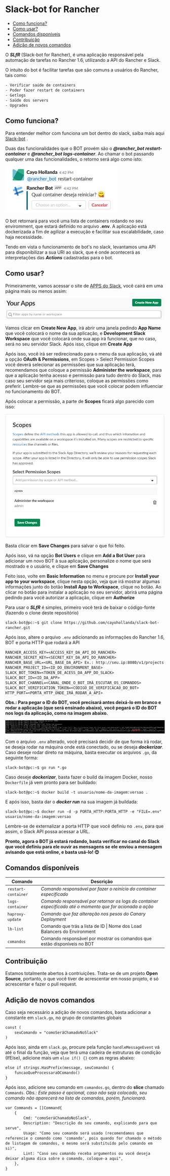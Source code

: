 # Slack-bot for Rancher

- [Como funciona?](#como-funciona)
- [Como usar?](#como-usar)
- [Comandos disponíveis](#comandos-disponíveis)
- [Contribuição](#contribuição)
- [Adição de novos comandos](#adição-de-novos-comandos)

O ***SLfR*** (Slack-bot for Rancher), é uma aplicação responsável pela automação de tarefas no Rancher 1.6, utilizando a API do Rancher e Slack.

O intuito do bot é facilitar tarefas que são comuns a usuários do Rancher, tais como: 

    - Verificar saúde de containers
    - Poder fazer restart de containers
    - Getlogs 
    - Saúde dos servers
    - Upgrades

## Como funciona?

Para entender melhor com funciona um bot dentro do slack, saiba mais aqui [Slack-bot](https://api.slack.com/bot-users) .

Duas das funcionalidades que o BOT provém são o ***@rancher_bot restart-container*** e ***@rancher_bot logs-container***. Ao chamar o bot passando qualquer uma das funcionalidades, o retorno será algo como isto: 

![restart_container](images/restart-container.png)

O bot retornará para você uma lista de containers rodando no seu enviromment, que estará definido no arquivo **.env**. 
A aplicação está dockerizada a fim de agilizar a execução e facilitar sua escalabilidade, caso haja necessidade.

Tendo em vista o funcionamento de bot's no slack, levantamos uma API para disponibilizar a sua URI ao slack, que é onde acontecerá as interpretações das ***Actions*** cadastradas para o bot.

## Como usar?

Primeiramente, vamos acessar o site de <a href="https://api.slack.com/apps" target="_blank">APPS do Slack</a>, você cairá em uma página mais ou menos assim:

![your_apps](images/your-apps.PNG)

Vamos clicar em **Create New App**, irá abrir uma janela pedindo **App Name** que você colocará o nome da sua aplicação, e **Development Slack Workspace** que você colocará onde sua app irá funcionar, que no caso, será no seu servidor Slack. Após isso, clique em **Create App**

Após isso, você irá ser redirecionado para o menu da sua aplicação, vá até a opção **OAuth & Permissions**, em Scopes > Select Permission Scopes você deverá selecionar as permissões que sua aplicação terá, recomendamos que coloque a permissão **Administer the workspace**, para que a aplicação tenha acesso e permissão para tudo dentro do Slack, mas caso seu servidor seja mais criterioso, coloque as permissões como preferir. Lembre-se que as permissões que você colocar podem influenciar no funcionamento do BOT.

Após colocar a permissão, a parte de **Scopes** ficará algo parecido com isso:

![permissions](images/permissions.PNG)

Basta clicar em **Save Changes** para salvar o que foi feito.

Após isso, vá na opção **Bot Users** e clique em **Add a Bot User** para adicionar um novo BOT à sua aplicação, personalize o nome que será mostrado e o usuário, e clique em **Save Changes**

Feito isso, volte em **Basic Information** no menu e procure por **Install your app to your workspace**, clique nesta opção, veja que irá mostrar algumas informações junto do botão **Install App to Workspace**, clique no botão. Ao clicar no botão para instalar a aplicação no seu servidor, abrirá uma página pedindo para você autorizar a aplicação, clique em **Authorize**

Para usar o ***SLfR*** é simples, primeiro você terá de baixar o código-fonte (fazendo o clone deste repositório)
```console
slack-bot@pc:~$ git clone https://github.com/cayohollanda/slack-bot-rancher.git
```
Após isso, altere o arquivo ```.env``` adicionando as informações do Rancher 1.6, BOT e porta HTTP que rodará a API
```properties
RANCHER_ACCESS_KEY=<ACCESS_KEY_DA_API_DO_RANCHER>
RANCHER_SECRET_KEY=<SECRET_KEY_DA_API_DO_RANCHER>
RANCHER_BASE_URL=<URL_BASE_DA_API> Ex.: http://seu.ip:8080/v1/projects
RANCHER_PROJECT_ID=<ID_DO_ENVIRONMENT_BASE>
SLACK_BOT_TOKEN=<TOKEN_DE_ACESS_DA_APP_DO_SLACK>
SLACK_BOT_ID=<ID_DA_APP>
SLACK_BOT_CHANNEL=<CANAL_ONDE_O_BOT_IRÁ_ESCUTAR_OS_COMANDOS>
SLACK_BOT_VERIFICATION_TOKEN=<CODIGO_DE_VERIFICACAO_DO_BOT>
HTTP_PORT=<PORTA_HTTP_ONDE_IRÁ_RODAR_A_API>
```

**Obs.: Para pegar o ID do BOT, você precisará antes deixá-lo em branco e rodar a aplicação (que será ensinado abaixo), você pegará o ID do BOT nos logs da aplicação, como na imagem abaixo.**

![id-bot](images/id-bot.PNG)

Com o arquivo ```.env``` alterado, você precisará decidir de que forma irá rodar, se deseja rodar na máquina onde está conectado, ou se deseja ***dockerizar***. Caso deseje rodar direto na máquina, basta executar os arquivos ```.go```, da seguinte forma:
```console
slack-bot@pc:~$ go run *.go
```
Caso deseje ***dockerizar***, basta fazer o build da imagem Docker, nosso ```Dockerfile``` já vem pronto para ser buildado:
```console
slack-bot@pc:~$ docker build -t usuario/nome-da-imagem:versao .
```
E após isso, basta dar o ***docker run*** na sua imagem já buildada:
```console
slack-bot@pc:~$ docker run -d -p PORTA_HTTP:PORTA_HTTP -e "FILE=.env" usuario/nome-da-imagem:versao
```
Lembre-se de externalizar a porta HTTP que você definiu no ```.env```, para que assim, o Slack API possa acessar a URL.

**Pronto, agora o BOT já estará rodando, basta verificar no canal do Slack que você definiu para ele ouvir as mensagens se ele enviou a mensagem avisando que está online, e basta usá-lo! :blush:**

## Comandos disponíveis

| Comando | Descrição |
| ------- | --------- |
| `restart-container` | *Comando responsável por fazer o reinício do container especificado* |
| `logs-container` | *Comando responsável por retornar os logs do container especificado até o momento que for acionada a ação* |
| `haproxy-update` | *Comando que faz alteração nos pesos do Canary Deployment* |
| `lb-list` | Comando que trás a lista de ID \| Nome dos Load Balancers do Environment |
| `comandos` | Comando responsável por mostrar os comandos que estão disponíveis no BOT |

## Contribuição
Estamos totalmente abertos à contriuições. Trata-se de um projeto **Open Source**, portanto, o que você tiver de acrescentar em nosso projeto, é só acrescentar e fazer o pull request.

## Adição de novos comandos
Caso seja necessário a adição de novos comandos, basta adicionar a constante em `slack.go`, no grupo de constantes globais
```golang
const (
    seuComando = "comoSeráChamadoNoSlack"
)
```
Após isso, ainda em `slack.go`, procure pela função `handleMessageEvent` vá até o final da função, veja que terá uma cadeira de estruturas de condição (IfElse), adicione mais um `else if() {}` com as regras abaixo:
```golang
else if strings.HasPrefix(message, seuComando) {
    funcaoQueProcessaraOComando()
}
```

Após isso, adicione seu comando em `comandos.go`, dentro do **slice** chamado `Commands`. *Obs.: Este passo é opcional, caso não seja colocado, seu comando não aparecerá na lista de comandos, porém, funcionará*.
```golang
var Commands = []Command{
    {
        Cmd: "comoSeráChamadoNoSlack",
        Description: "Descrição do seu comando, explicando para que serve",
        Usage: "Como seu comando será usado (recomendamos que referencie o comando como 'comando', pois quando for chamado o método de listagem de comandos, o mesmo será substituído pelo comando em si)",
        Lint: "Caso seu comando receba argumentos ou você deseja deixar alguma dica sobre o comando, coloque-a aqui",
    },
}
```
